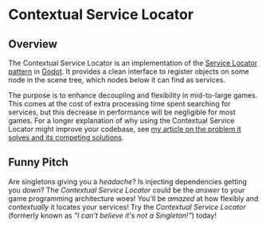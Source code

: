 
# Contextual Service Locator

## Overview

The Contextual Service Locator is an implementation of the [Service Locator pattern](https://gameprogrammingpatterns.com/service-locator.html) in [Godot](https://godotengine.org/). It provides a clean interface to register objects on some node in the scene tree, which nodes below it can find as services.

The purpose is to enhance decoupling and flexibility in mid-to-large games. This comes at the cost of extra processing time spent searching for services, but this decrease in performance will be negligible for most games. For a longer explanation of why using the Contextual Service Locator might improve your codebase, see [my article on the problem it solves and its competing solutions](https://codeberg.org/svetogam/ContextualServiceLocator/wiki/Problem-and-Solutions).


## Funny Pitch

Are singletons giving you a *headache*? Is injecting dependencies getting you *down*? The *Contextual Service Locator* could be the *answer* to your game programming architecture woes! You'll be *amazed* at how flexibly and *contextually* it locates your services! Try the *Contextual Service Locator* (formerly known as *"I can't believe it's not a Singleton!"*) today!

